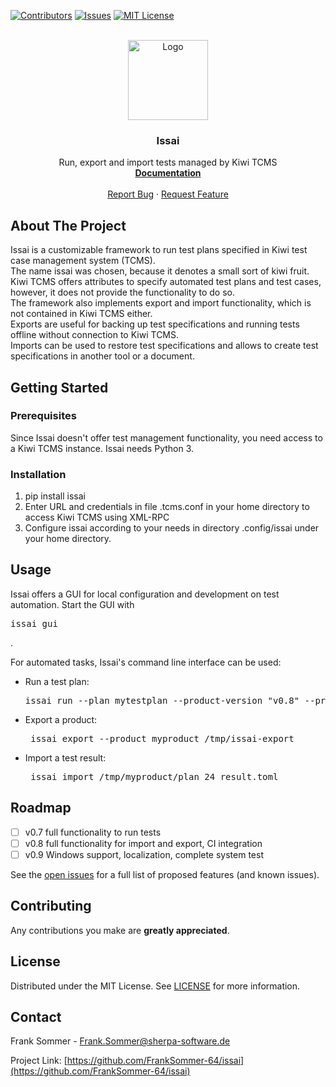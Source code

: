 [![Contributors][contributors-shield]][contributors-url]
[![Issues][issues-shield]][issues-url]
[![MIT License][license-shield]][license-url]

<br />
<div align="center">
  <a href="https://github.com/FrankSommer-64/issai">
    <img src="images/issai.png" alt="Logo" width="128" height="128">
  </a>

<h3 align="center">Issai</h3>
  <p align="center">
    Run, export and import tests managed by Kiwi TCMS
    <br />
    <a href="https://github.com/FrankSommer-64/issai"><strong>Documentation</strong></a>
    <br />
    <br />
    <a href="https://github.com/FrankSommer-64/issai/issues">Report Bug</a>
    ·
    <a href="https://github.com/FrankSommer-64/issai/issues">Request Feature</a>
  </p>
</div>


## About The Project

Issai is a customizable framework to run test plans specified in Kiwi test case management system (TCMS).<br/>
The name issai was chosen, because it denotes a small sort of kiwi fruit.<br/>
Kiwi TCMS offers attributes to specify automated test plans and test cases,
however, it does not provide the functionality to do so.<br/>
The framework also implements export and import functionality, which is not contained in Kiwi TCMS either.<br/>
Exports are useful for backing up test specifications and running tests offline without connection to Kiwi TCMS.<br/>
Imports can be used to restore test specifications and allows to create test specifications
in another tool or a document.<br/>


## Getting Started

### Prerequisites

Since Issai doesn't offer test management functionality, you need access to a Kiwi TCMS instance.
Issai needs Python 3.


### Installation

1. pip install issai
2. Enter URL and credentials in file .tcms.conf in your home directory to access Kiwi TCMS using XML-RPC
3. Configure issai according to your needs in directory .config/issai under your home directory.



## Usage

Issai offers a GUI for local configuration and development on test automation. Start the GUI with <pre>issai_gui</pre>.

For automated tasks, Issai's command line interface can be used:
<ul>
  <li>Run a test plan: <pre>issai_run --plan mytestplan --product-version "v0.8" --product-build "240120"</pre></li>
  <li>Export a product: <pre> issai_export --product myproduct /tmp/issai-export</pre></li>
  <li>Import a test result: <pre> issai_import /tmp/myproduct/plan_24_result.toml</pre></li>
</ul>



## Roadmap

- [ ] v0.7 full functionality to run tests
- [ ] v0.8 full functionality for import and export, CI integration
- [ ] v0.9 Windows support, localization, complete system test

See the [open issues](https://github.com/FrankSommer-64/issai/issues) for a full list of proposed features (and known issues).


## Contributing

Any contributions you make are **greatly appreciated**.



## License

Distributed under the MIT License. See [LICENSE][license-url] for more information.



## Contact

Frank Sommer - Frank.Sommer@sherpa-software.de

Project Link: [https://github.com/FrankSommer-64/issai](https://github.com/FrankSommer-64/issai)

[contributors-shield]: https://img.shields.io/github/contributors/FrankSommer-64/coaly.svg?style=for-the-badge
[contributors-url]: https://github.com/FrankSommer-64/coaly/graphs/contributors
[issues-shield]: https://img.shields.io/github/issues/FrankSommer-64/coaly.svg?style=for-the-badge
[issues-url]: https://github.com/FrankSommer-64/coaly/issues
[license-shield]: https://img.shields.io/github/license/FrankSommer-64/coaly.svg?style=for-the-badge
[license-url]: https://github.com/FrankSommer-64/coaly/blob/master/LICENSE
